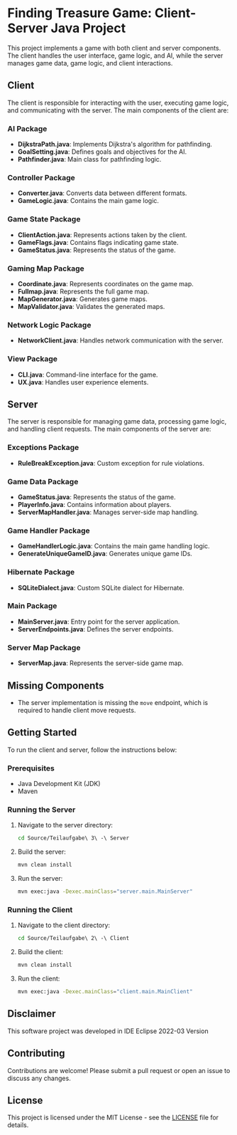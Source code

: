 
# Finding Treasure Game: Client-Server Java Project

This project implements a game with both client and server components. The client handles the user interface, game logic, and AI, while the server manages game data, game logic, and client interactions.

## Client

The client is responsible for interacting with the user, executing game logic, and communicating with the server. The main components of the client are:

### AI Package
- **DijkstraPath.java**: Implements Dijkstra's algorithm for pathfinding.
- **GoalSetting.java**: Defines goals and objectives for the AI.
- **Pathfinder.java**: Main class for pathfinding logic.

### Controller Package
- **Converter.java**: Converts data between different formats.
- **GameLogic.java**: Contains the main game logic.

### Game State Package
- **ClientAction.java**: Represents actions taken by the client.
- **GameFlags.java**: Contains flags indicating game state.
- **GameStatus.java**: Represents the status of the game.

### Gaming Map Package
- **Coordinate.java**: Represents coordinates on the game map.
- **Fullmap.java**: Represents the full game map.
- **MapGenerator.java**: Generates game maps.
- **MapValidator.java**: Validates the generated maps.

### Network Logic Package
- **NetworkClient.java**: Handles network communication with the server.

### View Package
- **CLI.java**: Command-line interface for the game.
- **UX.java**: Handles user experience elements.

## Server

The server is responsible for managing game data, processing game logic, and handling client requests. The main components of the server are:

### Exceptions Package
- **RuleBreakException.java**: Custom exception for rule violations.

### Game Data Package
- **GameStatus.java**: Represents the status of the game.
- **PlayerInfo.java**: Contains information about players.
- **ServerMapHandler.java**: Manages server-side map handling.

### Game Handler Package
- **GameHandlerLogic.java**: Contains the main game handling logic.
- **GenerateUniqueGameID.java**: Generates unique game IDs.

### Hibernate Package
- **SQLiteDialect.java**: Custom SQLite dialect for Hibernate.

### Main Package
- **MainServer.java**: Entry point for the server application.
- **ServerEndpoints.java**: Defines the server endpoints.

### Server Map Package
- **ServerMap.java**: Represents the server-side game map.

## Missing Components

- The server implementation is missing the `move` endpoint, which is required to handle client move requests.

## Getting Started

To run the client and server, follow the instructions below:

### Prerequisites

- Java Development Kit (JDK)
- Maven

### Running the Server

1. Navigate to the server directory:
   ```bash
   cd Source/Teilaufgabe\ 3\ -\ Server
   ```
2. Build the server:
   ```bash
   mvn clean install
   ```
3. Run the server:
   ```bash
   mvn exec:java -Dexec.mainClass="server.main.MainServer"
   ```

### Running the Client

1. Navigate to the client directory:
   ```bash
   cd Source/Teilaufgabe\ 2\ -\ Client
   ```
2. Build the client:
   ```bash
   mvn clean install
   ```
3. Run the client:
   ```bash
   mvn exec:java -Dexec.mainClass="client.main.MainClient"
   ```

## Disclaimer
This software project was developed in IDE Eclipse 2022-03 Version

## Contributing

Contributions are welcome! Please submit a pull request or open an issue to discuss any changes.

## License

This project is licensed under the MIT License - see the [LICENSE](LICENSE) file for details.
